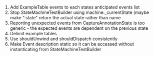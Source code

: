 1. Add ExampleTable events to each states anticipated events list
1. Stop StateMachineTestBuilder using machine.\_currentState (maybe make ".state" return the actual state rather than name
1. Reporting unexpected events from CaptureAnnotationState is too generic - the expected events are dependent on the previous state
1. Delimit example tables
1. Use shouldUnwind and shouldDispatch consistently
1. Make Event description static so it can be accessed without instanticating from StateMachineTestBuilder
